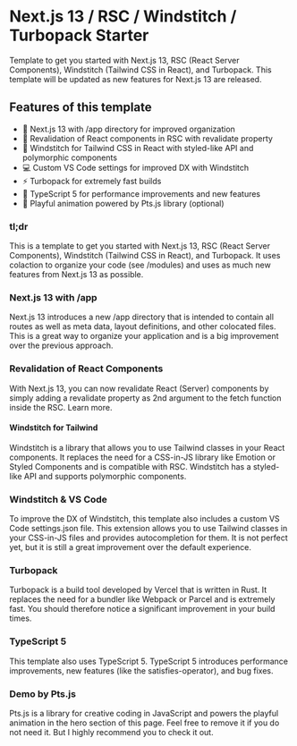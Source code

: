 # Next.js 13 / RSC / Windstitch / Turbopack Starter

Template to get you started with Next.js 13, RSC (React Server Components), Windstitch (Tailwind CSS in React), and Turbopack. This template will be updated as new features for Next.js 13 are released.

## Features of this template

- 🚀 Next.js 13 with /app directory for improved organization
- 🔄 Revalidation of React components in RSC with revalidate property
- 🎨 Windstitch for Tailwind CSS in React with styled-like API and polymorphic components
- 💻 Custom VS Code settings for improved DX with Windstitch
- ⚡️ Turbopack for extremely fast builds
- 🔢 TypeScript 5 for performance improvements and new features
- 🎉 Playful animation powered by Pts.js library (optional)

### tl;dr

This is a template to get you started with Next.js 13, RSC (React Server Components), Windstitch (Tailwind CSS in React), and Turbopack. It uses colaction to organize your code (see /modules) and uses as much new features from Next.js 13 as possible.

### Next.js 13 with /app

Next.js 13 introduces a new /app directory that is intended to contain all routes as well as meta data, layout definitions, and other colocated files. This is a great way to organize your application and is a big improvement over the previous approach.

### Revalidation of React Components

With Next.js 13, you can now revalidate React (Server) components by simply adding a revalidate property as 2nd argument to the fetch function inside the RSC. Learn more.

#### Windstitch for Tailwind

Windstitch is a library that allows you to use Tailwind classes in your React components. It replaces the need for a CSS-in-JS library like Emotion or Styled Components and is compatible with RSC. Windstitch has a styled-like API and supports polymorphic components.

### Windstitch & VS Code

To improve the DX of Windstitch, this template also includes a custom VS Code settings.json file. This extension allows you to use Tailwind classes in your CSS-in-JS files and provides autocompletion for them. It is not perfect yet, but it is still a great improvement over the default experience.

### Turbopack

Turbopack is a build tool developed by Vercel that is written in Rust. It replaces the need for a bundler like Webpack or Parcel and is extremely fast. You should therefore notice a significant improvement in your build times.

### TypeScript 5

This template also uses TypeScript 5. TypeScript 5 introduces performance improvements, new features (like the satisfies-operator), and bug fixes.

### Demo by Pts.js

Pts.js is a library for creative coding in JavaScript and powers the playful animation in the hero section of this page. Feel free to remove it if you do not need it. But I highly recommend you to check it out.
